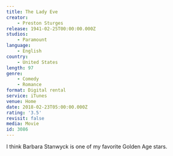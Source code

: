 ```yaml
---
title: The Lady Eve
creator:
    - Preston Sturges
release: 1941-02-25T00:00:00.000Z
studios:
    - Paramount
language:
    - English
country:
    - United States
length: 97
genre:
    - Comedy
    - Romance
format: Digital rental
service: iTunes
venue: Home
date: 2018-02-23T05:00:00.000Z
rating: '3.5'
revisit: false
media: Movie
id: 3086
---
```


I think Barbara Stanwyck is one of my favorite Golden Age stars.
